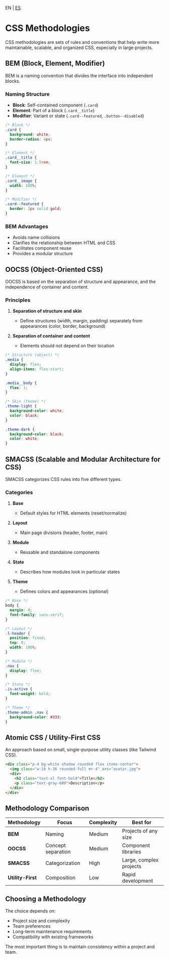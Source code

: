 <!-- MULTILANGUAJE MENU START -->
EN | [ES](https://lckpig.gitbook.io/es-practical-dev-handbook/css/advanced/methodologies)
<!-- MULTILANGUAJE MENU END -->

# CSS Methodologies

CSS methodologies are sets of rules and conventions that help write more maintainable, scalable, and organized CSS, especially in large projects.

## BEM (Block, Element, Modifier)

BEM is a naming convention that divides the interface into independent blocks.

### Naming Structure

- **Block**: Self-contained component (`.card`)
- **Element**: Part of a block (`.card__title`)
- **Modifier**: Variant or state (`.card--featured`, `.button--disabled`)

```css
/* Block */
.card {
  background: white;
  border-radius: 4px;
}

/* Element */
.card__title {
  font-size: 1.5rem;
}

/* Element */
.card__image {
  width: 100%;
}

/* Modifier */
.card--featured {
  border: 2px solid gold;
}
```

### BEM Advantages

- Avoids name collisions
- Clarifies the relationship between HTML and CSS
- Facilitates component reuse
- Provides a modular structure

## OOCSS (Object-Oriented CSS)

OOCSS is based on the separation of structure and appearance, and the independence of container and content.

### Principles

1. **Separation of structure and skin**
   - Define structures (width, margin, padding) separately from appearances (color, border, background)

2. **Separation of container and content**
   - Elements should not depend on their location

```css
/* Structure (object) */
.media {
  display: flex;
  align-items: flex-start;
}

.media__body {
  flex: 1;
}

/* Skin (theme) */
.theme-light {
  background-color: white;
  color: black;
}

.theme-dark {
  background-color: black;
  color: white;
}
```

## SMACSS (Scalable and Modular Architecture for CSS)

SMACSS categorizes CSS rules into five different types.

### Categories

1. **Base**
   - Default styles for HTML elements (reset/normalize)

2. **Layout**
   - Main page divisions (header, footer, main)

3. **Module**
   - Reusable and standalone components

4. **State**
   - Describes how modules look in particular states

5. **Theme**
   - Defines colors and appearances (optional)

```css
/* Base */
body {
  margin: 0;
  font-family: sans-serif;
}

/* Layout */
.l-header {
  position: fixed;
  top: 0;
  width: 100%;
}

/* Module */
.nav {
  display: flex;
}

/* State */
.is-active {
  font-weight: bold;
}

/* Theme */
.theme-admin .nav {
  background-color: #333;
}
```

## Atomic CSS / Utility-First CSS

An approach based on small, single-purpose utility classes (like Tailwind CSS).

```html
<div class="p-4 bg-white shadow rounded flex items-center">
  <img class="w-16 h-16 rounded-full mr-4" src="avatar.jpg">
  <div>
    <h2 class="text-xl font-bold">Title</h2>
    <p class="text-gray-600">Description</p>
  </div>
</div>
```

## Methodology Comparison

| Methodology       | Focus              | Complexity | Best for                |
| ----------------- | ------------------ | ---------- | ----------------------- |
| **BEM**           | Naming             | Medium     | Projects of any size    |
| **OOCSS**         | Concept separation | Medium     | Component libraries     |
| **SMACSS**        | Categorization     | High       | Large, complex projects |
| **Utility-First** | Composition        | Low        | Rapid development       |

## Choosing a Methodology

The choice depends on:
- Project size and complexity
- Team preferences
- Long-term maintenance requirements
- Compatibility with existing frameworks

The most important thing is to maintain consistency within a project and team. 